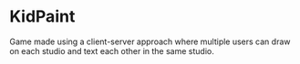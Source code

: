 # KidPaint
Game made using a client-server approach where multiple users can draw on each studio and text each other in the same studio.
